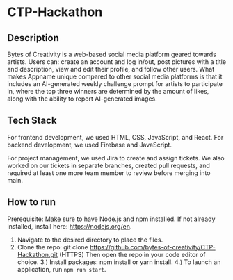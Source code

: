 # CTP-Hackathon

## Description
Bytes of Creativity is a web-based social media platform geared towards artists. Users can: create an account and log in/out, post pictures with a title and description, view and edit their profile, and follow other users. What makes Appname unique compared to other social media platforms is that it includes an AI-generated weekly challenge prompt for artists to participate in, where the top three winners are determined by the amount of likes, along with the ability to report AI-generated images.

## Tech Stack
For frontend development, we used HTML, CSS, JavaScript, and React. For backend development, we used Firebase and JavaScript.

For project management, we used Jira to create and assign tickets. We also worked on our tickets in separate branches, created pull requests, and required at least one more team member to review before merging into main.


## How to run
Prerequisite:  Make sure to have Node.js and npm installed. If not already installed, install here: https://nodejs.org/en.
1) Navigate to the desired directory to place the files.
2) Clone the repo: git clone https://github.com/bytes-of-creativity/CTP-Hackathon.git (HTTPS) Then open the repo in your code editor of choice.
3.) Install packages: npm install or yarn install.
4.) To launch an application, run `npm run start`.
